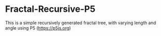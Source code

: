 # Fractal-Recursive-P5
This is a simple recursively generated fractal tree,
with varying length and angle using P5 (https://p5js.org)
